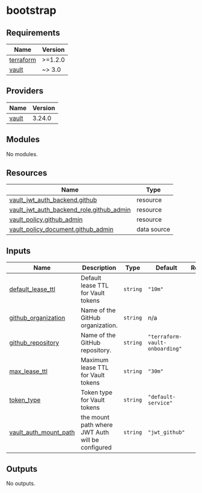 # bootstrap

<!-- BEGIN_TF_DOCS -->
## Requirements

| Name | Version |
|------|---------|
| <a name="requirement_terraform"></a> [terraform](#requirement\_terraform) | >=1.2.0 |
| <a name="requirement_vault"></a> [vault](#requirement\_vault) | ~> 3.0 |

## Providers

| Name | Version |
|------|---------|
| <a name="provider_vault"></a> [vault](#provider\_vault) | 3.24.0 |

## Modules

No modules.

## Resources

| Name | Type |
|------|------|
| [vault_jwt_auth_backend.github](https://registry.terraform.io/providers/hashicorp/vault/latest/docs/resources/jwt_auth_backend) | resource |
| [vault_jwt_auth_backend_role.github_admin](https://registry.terraform.io/providers/hashicorp/vault/latest/docs/resources/jwt_auth_backend_role) | resource |
| [vault_policy.github_admin](https://registry.terraform.io/providers/hashicorp/vault/latest/docs/resources/policy) | resource |
| [vault_policy_document.github_admin](https://registry.terraform.io/providers/hashicorp/vault/latest/docs/data-sources/policy_document) | data source |

## Inputs

| Name | Description | Type | Default | Required |
|------|-------------|------|---------|:--------:|
| <a name="input_default_lease_ttl"></a> [default\_lease\_ttl](#input\_default\_lease\_ttl) | Default lease TTL for Vault tokens | `string` | `"10m"` | no |
| <a name="input_github_organization"></a> [github\_organization](#input\_github\_organization) | Name of the GitHub organization. | `string` | n/a | yes |
| <a name="input_github_repository"></a> [github\_repository](#input\_github\_repository) | Name of the GitHub repository. | `string` | `"terraform-vault-onboarding"` | no |
| <a name="input_max_lease_ttl"></a> [max\_lease\_ttl](#input\_max\_lease\_ttl) | Maximum lease TTL for Vault tokens | `string` | `"30m"` | no |
| <a name="input_token_type"></a> [token\_type](#input\_token\_type) | Token type for Vault tokens | `string` | `"default-service"` | no |
| <a name="input_vault_auth_mount_path"></a> [vault\_auth\_mount\_path](#input\_vault\_auth\_mount\_path) | the mount path where JWT Auth will be configured | `string` | `"jwt_github"` | no |

## Outputs

No outputs.
<!-- END_TF_DOCS -->
